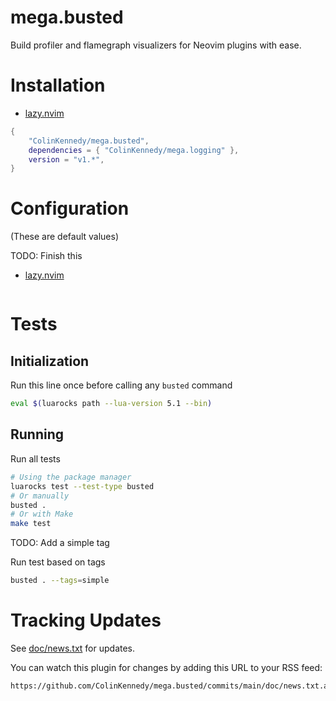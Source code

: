 # mega.busted

Build profiler and flamegraph visualizers for Neovim plugins with ease.


# Installation
<!-- TODO: (you) - Adjust and add your dependencies as needed here -->
- [lazy.nvim](https://github.com/folke/lazy.nvim)
```lua
{
    "ColinKennedy/mega.busted",
    dependencies = { "ColinKennedy/mega.logging" },
    version = "v1.*",
}
```


# Configuration
(These are default values)

TODO: Finish this

- [lazy.nvim](https://github.com/folke/lazy.nvim)
```lua
```


# Tests
## Initialization
Run this line once before calling any `busted` command

```sh
eval $(luarocks path --lua-version 5.1 --bin)
```


## Running
Run all tests
```sh
# Using the package manager
luarocks test --test-type busted
# Or manually
busted .
# Or with Make
make test
```

TODO: Add a simple tag

Run test based on tags
```sh
busted . --tags=simple
```


# Tracking Updates
See [doc/news.txt](doc/news.txt) for updates.

You can watch this plugin for changes by adding this URL to your RSS feed:
```
https://github.com/ColinKennedy/mega.busted/commits/main/doc/news.txt.atom
```
